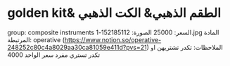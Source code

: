 # golden kit& الطقم الذهبي& الكت الذهبي

group: composite instruments
السعر: 25000
الصورة: 152185112-1.jpg
المادة المرتبطة: operative (https://www.notion.so/operative-248252c80c4a8029aa30ca81059e411d?pvs=21)
الملاحظات: تكدر تشتريهن او تكدر تستري مفرد سعر الواحد 4000
